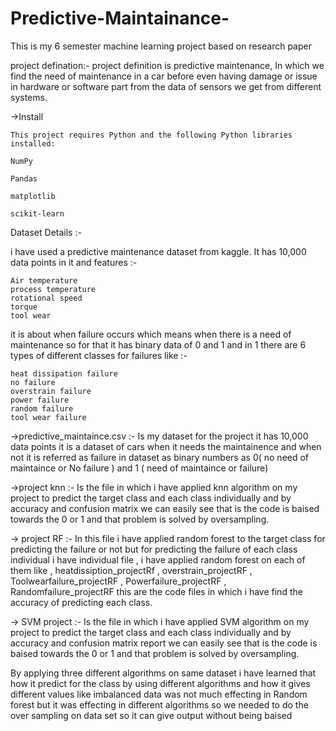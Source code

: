 # Predictive-Maintainance-
This is my 6 semester machine learning project based on research paper

project defination:-
project definition is predictive maintenance, In which we find the need of maintenance in a car before even having damage or 
issue in hardware or software part from the data of sensors we get from different systems.


->Install


    This project requires Python and the following Python libraries installed:

    NumPy

    Pandas

    matplotlib

    scikit-learn
Dataset Details :-

 i have used a predictive maintenance dataset from kaggle. It has 10,000 data points in it and  features :-

	Air temperature
	process temperature 
	rotational speed  
	torque  
	tool wear 

 it is about when failure occurs which means when there is a need of maintenance so for that it has binary data of 0 and 1 and in 1 there are 6 types of different classes for failures like :-

	heat dissipation failure
 	no failure 
 	overstrain failure 
 	power failure 
 	random failure 
 	tool wear failure 


->predictive_maintaince.csv :- Is my dataset for the project it has 10,000 data points it is a dataset of cars when it needs the 
				maintainence and when not it is referred as failure in dataset as binary numbers as 0( no need of maintaince or No failure ) and 1
				( need of maintaince or failure)

->project knn :- Is the file in which i have applied knn algorithm on my project to predict the target class and each class individually and by accuracy and 
		confusion matrix we can easily see that is the code is baised towards the 0 or 1 and that problem is solved by oversampling.  	

-> project RF :- In this file i have applied random forest to the target class for predicting the failure or not but for predicting the failure of 
		each class individual i have individual file ,  i have applied random forest on each of them like , heatdissiption_projectRf , overstrain_projectRF ,
		Toolwearfailure_projectRF , Powerfailure_projectRF , Randomfailure_projectRF this are the code files in which i have find the accuracy of 
		predicting each class. 
		
-> SVM project :- Is the file in which i have applied SVM algorithm on my project to predict the target class and each class individually and by accuracy and 
		confusion matrix report we can easily see that is the code is baised towards the 0 or 1 and that problem is solved by oversampling. 
		
By applying three different algorithms on same dataset i have learned that how it predict for the class by using different algorithms and how it gives different values like imbalanced data
was not much effecting in Random forest but it was effecting in different algorithms so we needed to do the over sampling on data set so it can give output without being baised 
